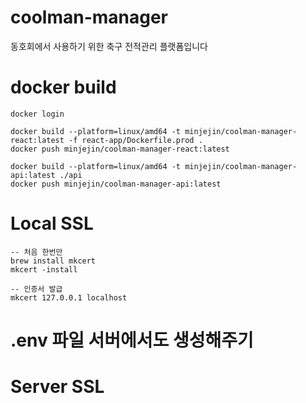 # coolman-manager
동호회에서 사용하기 위한 축구 전적관리 플랫폼입니다


# docker build
```
docker login

docker build --platform=linux/amd64 -t minjejin/coolman-manager-react:latest -f react-app/Dockerfile.prod .
docker push minjejin/coolman-manager-react:latest

docker build --platform=linux/amd64 -t minjejin/coolman-manager-api:latest ./api
docker push minjejin/coolman-manager-api:latest
```

# Local SSL
```
-- 처음 한번만
brew install mkcert
mkcert -install

-- 인증서 발급
mkcert 127.0.0.1 localhost
```

# .env 파일 서버에서도 생성해주기

# Server SSL
```

```